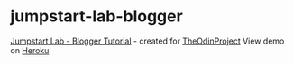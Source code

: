 # jumpstart-lab-blogger
<a href="http://tutorials.jumpstartlab.com/projects/blogger.html">Jumpstart Lab - Blogger Tutorial</a> - created for <a href="http://www.theodinproject.com/web-development-101/ruby-on-rails?ref=lc-pb">TheOdinProject</a>
View demo on <a href="https://lit-woodland-3149.herokuapp.com">Heroku</a>

